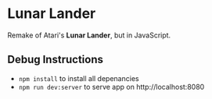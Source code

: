 # Lunar Lander
Remake of Atari's **Lunar Lander**, but in JavaScript.

## Debug Instructions
* `npm install` to install all depenancies
* `npm run dev:server` to serve app on http://localhost:8080
